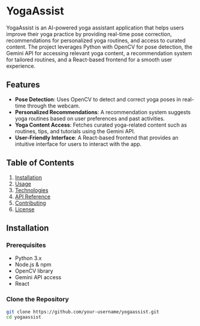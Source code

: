 # YogaAssist

YogaAssist is an AI-powered yoga assistant application that helps users improve their yoga practice by providing real-time pose correction, recommendations for personalized yoga routines, and access to curated content. The project leverages Python with OpenCV for pose detection, the Gemini API for accessing relevant yoga content, a recommendation system for tailored routines, and a React-based frontend for a smooth user experience.

## Features

- **Pose Detection**: Uses OpenCV to detect and correct yoga poses in real-time through the webcam.
- **Personalized Recommendations**: A recommendation system suggests yoga routines based on user preferences and past activities.
- **Yoga Content Access**: Fetches curated yoga-related content such as routines, tips, and tutorials using the Gemini API.
- **User-Friendly Interface**: A React-based frontend that provides an intuitive interface for users to interact with the app.

## Table of Contents

1. [Installation](#installation)
2. [Usage](#usage)
3. [Technologies](#technologies)
4. [API Reference](#api-reference)
5. [Contributing](#contributing)
6. [License](#license)

## Installation

### Prerequisites

- Python 3.x
- Node.js & npm
- OpenCV library
- Gemini API access
- React

### Clone the Repository

```bash
git clone https://github.com/your-username/yogaassist.git
cd yogaassist
